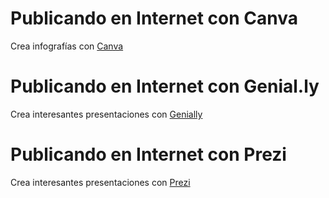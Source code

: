 # Publicando en Internet con Canva

Crea infografías con [Canva](https://www.canva.com/es_mx/crear/infografias/)  

# Publicando en Internet con Genial.ly  
Crea interesantes presentaciones con [Genially](https://genial.ly)


# Publicando en Internet con Prezi  
Crea interesantes presentaciones con [Prezi](https://prezi.com)
